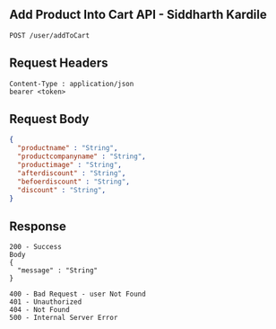 ## Add Product Into Cart API - Siddharth Kardile
```
POST /user/addToCart
```

## Request Headers
```
Content-Type : application/json
bearer <token>  
```
 
## Request Body
``` json 
{
  "productname" : "String",
  "productcompanyname" : "String",
  "productimage" : "String",
  "afterdiscount" : "String",
  "befoerdiscount" : "String",
  "discount" : "String",
}
```
## Response
```
200 - Success
Body
{
  "message" : "String"
}

400 - Bad Request - user Not Found
401 - Unauthorized
404 - Not Found
500 - Internal Server Error
